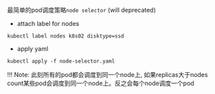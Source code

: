 最简单的pod调度策略`node selector` (will deprecated)
- attach label for nodes
```
kubectl label nodes k8s02 disktype=ssd
```

- apply yaml
```
kubectl apply -f node-selector.yaml
```
!!! Note: 此刻所有的pod都会调度到同一个node上,
如果replicas大于nodes count某些pod会调度到同一个node上。反之会每个node调度一个pod